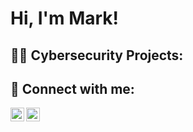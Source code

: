 <h1>Hi, I'm Mark! </h1>

<h2>👨‍💻 Cybersecurity Projects:</h2>





<h2> 🤳 Connect with me:</h2>



[<img align="left" alt="JoshMadakor | LinkedIn" width="22px" src="https://cdn.jsdelivr.net/npm/simple-icons@v3/icons/linkedin.svg" />][linkedin]
[<img align="left" alt="JoshMadakor | Instagram" width="22px" src="https://cdn.jsdelivr.net/npm/simple-icons@v3/icons/instagram.svg" />][instagram]

[instagram]: [https://www.instagram.com/mark.acheson/]
[linkedin]: https://www.linkedin.com/in/mark-acheson-011b64277/
